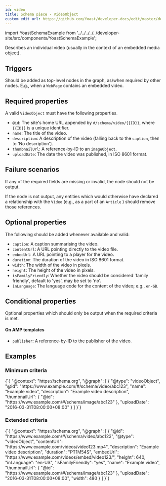 ```yaml
---
id: video
title: Schema piece - VideoObject
custom_edit_url: https://github.com/Yoast/developer-docs/edit/master/docs/features/schema/pieces/video.md
---
```

import YoastSchemaExample from '../../../../../developer-site/src/components/YoastSchemaExample';

Describes an individual video (usually in the context of an embedded media object).

## Triggers
Should be added as top-level nodes in the graph, as/when required by other nodes. E.g., when a `WebPage` contains an embedded video.

## Required properties
A valid `VideoObject` must have the following properties.

* `@id`: The site's home URL appended by `#/schema/video/{{ID}}`, where `{{ID}}` is a unique identifier.
* `name`: The title of the video.
* `description`: A description of the video (falling back to the `caption`, then to 'No description').
* `thumbnailUrl`: A reference-by-ID to an `imageObject`.
* `uploadDate`: The date the video was published, in ISO 8601 format.

## Failure scenarios
If any of the required fields are missing or invalid, the node should not be output.

If the node is not output, any entities which would otherwise have declared a relationship with the `Video` (e.g., as a part of an `Article` ) should remove those references.

## Optional properties
The following should be added whenever available and valid:

* `caption`: A caption summarising the video.
* `contentUrl`: A URL pointing directly to the video file.
* `embedUrl`: A URL pointing to a player for the video.
* `duration`: The duration of the video in ISO 8601 format.
* `width`: The width of the video in pixels.
* `height`: The height of the video in pixels.
* `isFamilyFriendly`: Whether the video should be considered 'family friendly', default to 'yes', may be set to 'no'.
* `inLanguage`: The language code for the content of the video; e.g., `en-GB`.

## Conditional properties
Optional properties which should only be output when the required criteria is met.

#### On AMP templates
* `publisher`: A reference-by-ID to the publisher of the video.

## Examples
### Minimum criteria

<YoastSchemaExample>
{`{
      "@context": "https://schema.org",
      "@graph": [
          {
              "@type": "videoObject",
              "@id": "https://www.example.com/#/schema/video/abc123",
              "name": "Example video",
              "description": "Example video description",
              "thumbnailUrl": {
                  "@id": "https://www.example.com/#/schema/image/abc123"
              },
              "uploadDate": "2016-03-31T08:00:00+08:00"
          }
      ]
  }`}
</YoastSchemaExample>

### Extended criteria

<YoastSchemaExample>
{`{
      "@context": "https://schema.org",
      "@graph": [
          {
              "@id": "https://www.example.com/#/schema/video/abc123",
              "@type": "videoObject",
              "contentUrl": "https://www.example.com/videos/video123.mp4",
              "description": "Example video description",
              "duration": "PT1M54S",
              "embedUrl": "https://www.example.com/videos/embed/video123/",
              "height": 640,
              "inLanguage": "en-US",
              "isFamilyFriendly": "yes",
              "name": "Example video",
              "thumbnailUrl": {
                  "@id": "https://www.example.com/#/schema/image/abc123"
              },
              "uploadDate": "2016-03-31T08:00:00+08:00",
              "width": 480
          }
      ]
  }`}
</YoastSchemaExample>
